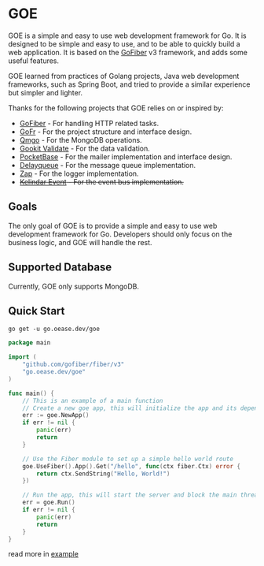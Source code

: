 # GOE

GOE is a simple and easy to use web development framework for Go. It is designed to be simple and easy to use, and to be
able to quickly build a web application. It is based on the [GoFiber](https://gofiber.io/) v3 framework, and adds some
useful features.

GOE learned from practices of Golang projects, Java web development frameworks, such as Spring Boot, and tried to
provide a similar
experience but simpler and lighter.

Thanks for the following projects that GOE relies on or inspired by:

- [GoFiber](https://gofiber.io/) - For handling HTTP related tasks.
- [GoFr](https://gofr.dev/) - For the project structure and interface design.
- [Qmgo](https://github.com/qiniu/qmgo) - For the MongoDB operations.
- [Gookit Validate](https://github.com/gookit/validate) - For the data validation.
- [PocketBase](https://pocketbase.io/) - For the mailer implementation and interface design.
- [Delayqueue](https://github.com/HDT3213/delayqueue) - For the message queue implementation.
- [Zap](https://github.com/uber-go/zap) - For the logger implementation.
- ~~[Kelindar Event](https://github.com/kelindar/event) - For the event bus implementation.~~

## Goals

The only goal of GOE is to provide a simple and easy to use web development framework for Go. Developers should only
focus on the business logic, and GOE will handle the rest.

## Supported Database

Currently, GOE only supports MongoDB.

## Quick Start

```shell
go get -u go.oease.dev/goe
```

```go
package main

import (
	"github.com/gofiber/fiber/v3"
	"go.oease.dev/goe"
)

func main() {
	// This is an example of a main function
	// Create a new goe app, this will initialize the app and its dependencies
	err := goe.NewApp()
	if err != nil {
		panic(err)
		return
	}

	// Use the Fiber module to set up a simple hello world route
	goe.UseFiber().App().Get("/hello", func(ctx fiber.Ctx) error {
		return ctx.SendString("Hello, World!")
	})

	// Run the app, this will start the server and block the main thread. Graceful shutdown is supported.
	err = goe.Run()
	if err != nil {
		panic(err)
		return
	}
}
```

read more in [example](https://github.com/oeasenet/goe/tree/main/example)